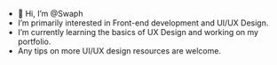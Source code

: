 - 👋 Hi, I’m @Swaph
- I’m primarily interested in Front-end development and UI/UX Design.
- I’m currently learning the basics of UX Design and working on my portfolio.
- Any tips on more UI/UX design resources are welcome.

<!---
Swaph/Swaph is a ✨ special ✨ repository because its `README.md` (this file) appears on your GitHub profile.
You can click the Preview link to take a look at your changes.
--->
